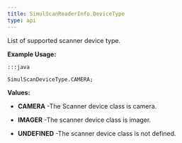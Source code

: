 ```yaml
---
title: SimulScanReaderInfo.DeviceType
type: api
---
```



List of supported scanner device type.
 
 

**Example Usage:**
	
	:::java
	
	SimulScanDeviceType.CAMERA;
	


**Values:**

* **CAMERA** -The Scanner device class is camera.

* **IMAGER** -The scanner device class is imager.

* **UNDEFINED** -The scanner device class is not defined.

